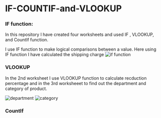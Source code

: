 
# IF-COUNTIF-and-VLOOKUP


### IF function:
In this repository I have created  four worksheets and used IF , VLOOKUP, and CountIf function.

I use IF function to make logical comparisons between a value. Here using IF function I have calculated the shipping charge
![if function](https://user-images.githubusercontent.com/33751371/34720284-5a06b976-f568-11e7-9beb-026eac26fe36.PNG)


### VLOOKUP
In the 2nd worksheet I use VLOOKUP function to calculate recduction percentage and in the 3rd worksheeet to find out the department and category of product.

![department](https://user-images.githubusercontent.com/33751371/34722082-95c8a378-f56f-11e7-9e99-01355a59cf5b.PNG)
![category](https://user-images.githubusercontent.com/33751371/34722080-9461e94a-f56f-11e7-9fa8-d23e1f26b8bf.PNG)

### CountIf
